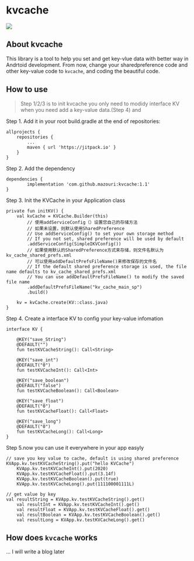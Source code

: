 # kvcache
[![](https://jitpack.io/v/mazouri/kvcache.svg)](https://jitpack.io/#mazouri/kvcache)

## About kvcache
This library is a tool to help you set and get key-vlue data with better way in Andrtoid development. From now, change your sharedpreference code and other key-value code to `kvcache`, and coding the beautiful code.

## How to use
> Step 1/2/3 is to init kvcache
> you only need to modidy interface KV when you need add a key-value data.(Step 4)
> and 

Step 1. Add it in your root build.gradle at the end of repositories:

	allprojects {
		repositories {
			...
			maven { url 'https://jitpack.io' }
		}
	}
Step 2. Add the dependency
	
	dependencies {
	        implementation 'com.github.mazouri:kvcache:1.1'
	}

Step 3. Init the KVCache in your Application class

	private fun initKV() {
        val kvCache = KVCache.Builder(this)
            // 使用addServiceConfig（）设置您自己的存储方法
            // 如果未设置，则默认使用SharedPreference
            // Use addServiceConfig() to set your own storage method
            // If you not set, shared preference will be used by default
            .addServiceConfig(SimpleIKVConfig())
            // 如果使用默认的SharedPreference方式来存储，则文件名默认为kv_cache_shared_prefs.xml
            // 可以使用addDefaultPrefsFileName()来修改保存的文件名
            // If the default shared preference storage is used, the file name defaults to kv_cache_shared_prefs.xml
            // You can use addDefaultPrefsFileName() to modify the saved file name
            .addDefaultPrefsFileName("kv_cache_main_sp")
            .build()

        kv = kvCache.create(KV::class.java)
    }

Step 4. Create a interface KV to config your key-value infomation

	interface KV {

	    @KEY("save_String")
	    @DEFAULT("")
	    fun testKVCacheString(): Call<String>

	    @KEY("save_int")
	    @DEFAULT("0")
	    fun testKVCacheInt(): Call<Int>

	    @KEY("save_boolean")
	    @DEFAULT("false")
	    fun testKVCacheBoolean(): Call<Boolean>

	    @KEY("save_float")
	    @DEFAULT("0")
	    fun testKVCacheFloat(): Call<Float>

	    @KEY("save_long")
	    @DEFAULT("0")
	    fun testKVCacheLong(): Call<Long>
	}

Step 5.now you can use it everywhere in your app easyly
	
	// save you key value to cache, default is using shared preference
	KVApp.kv.testKVCacheString().put("hello KVCache")
        KVApp.kv.testKVCacheInt().put(2020)
        KVApp.kv.testKVCacheFloat().put(3.14f)
        KVApp.kv.testKVCacheBoolean().put(true)
        KVApp.kv.testKVCacheLong().put(111100001111L)
	
	// get value by key
	val resultString = KVApp.kv.testKVCacheString().get()
        val resultInt = KVApp.kv.testKVCacheInt().get()
        val resultFloat = KVApp.kv.testKVCacheFloat().get()
        val resultBoolean = KVApp.kv.testKVCacheBoolean().get()
        val resultLong = KVApp.kv.testKVCacheLong().get()

## How does `kvcache` works
... I will write a blog later
